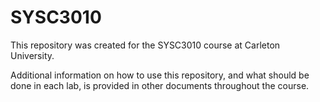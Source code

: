 # SYSC3010

This repository was created for the SYSC3010 course at Carleton University. 

Additional information on how to use this repository, and what should be done in each lab, is provided in other documents throughout the course.

